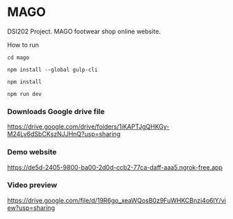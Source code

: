 # MAGO
DSI202 Project. MAGO footwear shop online website.

How to run

```
cd mago
```

```
npm install --global gulp-cli
```


```
npm install
```

```
npm run dev
```

### Downloads Google drive file 

https://drive.google.com/drive/folders/1iKAPTJgQHKGy-M24Ly6dSbCKszNJJHnQ?usp=sharing

### Demo website

https://de5d-2405-9800-ba00-2d0d-ccb2-77ca-daff-aaa5.ngrok-free.app

### Video preview

https://drive.google.com/file/d/19R6go_xeaWQosB0z9FuWHKCBnzi4o6lY/view?usp=sharing
